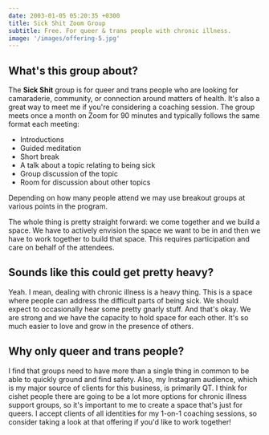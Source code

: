 ```yaml
---
date: 2003-01-05 05:20:35 +0300
title: Sick Shit Zoom Group
subtitle: Free. For queer & trans people with chronic illness.
image: '/images/offering-5.jpg'
---
```


## What's this group about?

The **Sick Shit** group is for queer and trans people who are looking for camaraderie, community, or connection around matters of health. It's also a great way to meet me if you're considering a coaching session. The group meets once a month on Zoom for 90 minutes and typically follows the same format each meeting:

* Introductions
* Guided meditation
* Short break
* A talk about a topic relating to being sick
* Group discussion of the topic
* Room for discussion about other topics

Depending on how many people attend we may use breakout groups at various points in the program. 

The whole thing is pretty straight forward: we come together and we build a space. We have to actively envision the space we want to be in and then we have to work together to build that space. This requires participation and care on behalf of the attendees. 

## Sounds like this could get pretty heavy?

Yeah. I mean, dealing with chronic illness is a heavy thing. This is a space where people can address the difficult parts of being sick. We should expect to occasionally hear some pretty gnarly stuff. And that's okay. We are strong and we have the capacity to hold space for each other. It's so much easier to love and grow in the presence of others.

## Why only queer and trans people?

I find that groups need to have more than a single thing in common to be able to quickly ground and find safety. Also, my Instagram audience, which is my major source of clients for this business, is primarily QT. I think for cishet people there are going to be a lot more options for chronic illness support groups, so it's important to me to create a space that's just for queers. I accept clients of all identities for my 1-on-1 coaching sessions, so consider taking a look at that offering if you'd like to work together!

